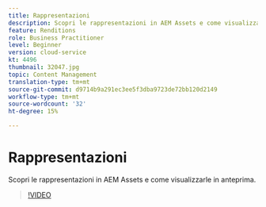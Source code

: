 ```yaml
---
title: Rappresentazioni
description: Scopri le rappresentazioni in AEM Assets e come visualizzarle in anteprima.
feature: Renditions
role: Business Practitioner
level: Beginner
version: cloud-service
kt: 4496
thumbnail: 32047.jpg
topic: Content Management
translation-type: tm+mt
source-git-commit: d9714b9a291ec3ee5f3dba9723de72bb120d2149
workflow-type: tm+mt
source-wordcount: '32'
ht-degree: 15%

---
```



# Rappresentazioni

Scopri le rappresentazioni in AEM Assets e come visualizzarle in anteprima.

>[!VIDEO](https://video.tv.adobe.com/v/32047/?quality=12&learn=on&hidetitle=true)